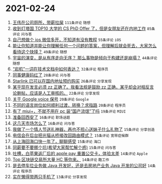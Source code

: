 # 2021-02-24

1. [王伟在公司厕所，带薪拉屎](https://www.v2ex.com/t/755667) `111条评论` `随想`
1. [收到灯塔国 TOP10 大学的 CS PhD Offer 了，但是女朋友还在内地工作](https://www.v2ex.com/t/755750) `85条评论` `问与答`
1. [自己想做个 ios 微信多开，不知道有没有教程](https://www.v2ex.com/t/755689) `55条评论` `iOS`
1. [能让你知道并能让你理解任何一个问题的答案，但理解后就会死去，大家怎么看待这个抉择？](https://www.v2ex.com/t/755698) `49条评论` `随想`
1. [宇宙的演变，是从有序走向无序？ 那么事物是倾向于构建还是崩塌？](https://www.v2ex.com/t/755674) `44条评论` `随想`
1. [“宕机”一词在技术文档中如何表达？](https://www.v2ex.com/t/755812) `32条评论` `程序员`
1. [同事健康码红了](https://www.v2ex.com/t/755804) `28条评论` `问与答`
1. [Starlink 已可以在国内地址预约购买](https://www.v2ex.com/t/755749) `26条评论` `分享发现`
1. [某乎现在发言必须 zz 正确了。我看法规是鼓励 zz 正确，某乎却会对相反言论删帖，应该是人工审核的。](https://www.v2ex.com/t/755751) `22条评论` `分享发现`
1. [关于 Google voice 保号](https://www.v2ex.com/t/755798) `20条评论` `Google`
1. [不同的语言岗位如何顺利过渡，转换？求指路](https://www.v2ex.com/t/755785) `20条评论` `程序员`
1. [有了 miui+，不就不用在 pc 装“国产流氓”了吗](https://www.v2ex.com/t/755672) `19条评论` `MIUI`
1. [准备回西安了](https://www.v2ex.com/t/755763) `16条评论` `职场话题`
1. [这几天市场怎么了](https://www.v2ex.com/t/755738) `16条评论` `问与答`
1. [我做了一个情人节送礼神器，再也不担心送妹子什么礼物了](https://www.v2ex.com/t/755808) `15条评论` `分享创造`
1. [电信会在后台把光猫从桥接改回路由模式？](https://www.v2ex.com/t/755737) `15条评论` `宽带症候群`
1. [从上海回海口快一年了，聊聊感受](https://www.v2ex.com/t/755726) `15条评论` `海口`
1. [同薪要不要挪个坑(希望大家帮忙解个惑)](https://www.v2ex.com/t/755717) `15条评论` `问与答`
1. [吐槽，白苹果返厂后的 apple pay 重置公交卡，体验太差](https://www.v2ex.com/t/755828) `14条评论` `Apple`
1. [Top 区块链交易所大量 HC 等你来。](https://www.v2ex.com/t/755811) `14条评论` `酷工作`
1. [是去停车位业务做 Java 开发好，还是去房地产业务 Java 开发的公司好](https://www.v2ex.com/t/755789) `14条评论` `程序员`
1. [实在懒得带两只手机了](https://www.v2ex.com/t/755797) `13条评论` `分享发现`
